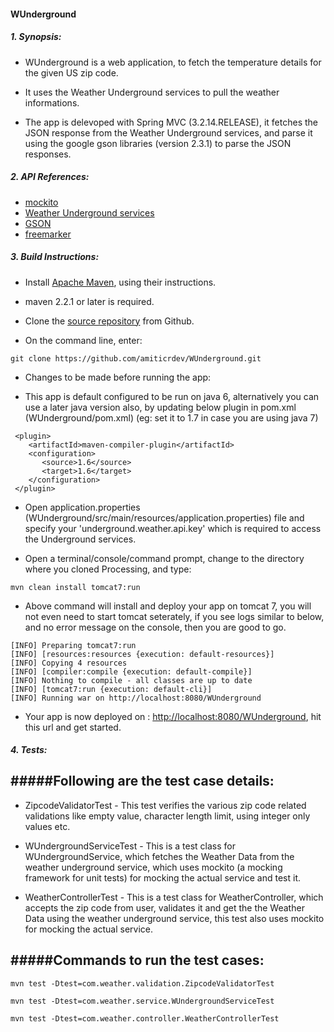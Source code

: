 
#### WUnderground

##### 1. Synopsis:

* WUnderground is a web application, to fetch the temperature details for the given US zip code.
        
* It uses the Weather Underground services to pull the weather informations.
        
* The app is delevoped with Spring MVC (3.2.14.RELEASE), it fetches the JSON response from the 
 Weather Underground services, and parse it using the google gson libraries (version 2.3.1) to parse
 the JSON responses.

##### 2. API References:

* [mockito](http://mockito.org)
* [Weather Underground services](http://www.wunderground.com)
* [GSON](https://sites.google.com/site/gson/gson-user-guide)
* [freemarker](http://freemarker.org/)

##### 3. Build Instructions:

* Install [Apache Maven](https://maven.apache.org/), using their instructions.
 * maven 2.2.1 or later is required.


* Clone the [source repository](https://github.com/amiticrdev/WUnderground) from Github. 
 * On the command line, enter:
```
git clone https://github.com/amiticrdev/WUnderground.git
``` 

* Changes to be made before running the app:

 * This app is default configured to be run on java 6, alternatively you can use a later java version also, by updating below plugin in pom.xml (WUnderground/pom.xml) (eg: set it to 1.7 in case you are using java 7) 
```
 <plugin>
    <artifactId>maven-compiler-plugin</artifactId>
    <configuration>
       <source>1.6</source>
       <target>1.6</target>
    </configuration>
 </plugin>
```
* Open application.properties (WUnderground/src/main/resources/application.properties) file and specify your 'underground.weather.api.key' which is required to access the Underground services.


* Open a terminal/console/command prompt, change to the directory where you cloned Processing, and type:
```
mvn clean install tomcat7:run
```
* Above command will install and deploy your app on tomcat 7, you will not even need to start tomcat seterately, if you see logs similar to below, and no error message on the console, then you are good to go.

```
[INFO] Preparing tomcat7:run
[INFO] [resources:resources {execution: default-resources}]
[INFO] Copying 4 resources
[INFO] [compiler:compile {execution: default-compile}]
[INFO] Nothing to compile - all classes are up to date
[INFO] [tomcat7:run {execution: default-cli}]
[INFO] Running war on http://localhost:8080/WUnderground

```

* Your app is now deployed on : [http://localhost:8080/WUnderground](http://localhost:8080/WUnderground), hit this url and get started.


##### 4. Tests: 

#####Following are the test case details:
-----------------------------------------

* ZipcodeValidatorTest - This test verifies the various zip code related validations like empty value, character length limit, using integer only values etc.
        
* WUndergroundServiceTest - This is a test class for WUndergroundService, which fetches the Weather Data from the weather underground service, which uses mockito (a mocking framework for unit tests) for mocking the actual service and test it.
        
* WeatherControllerTest - This is a test class for WeatherController, which accepts the zip code from user, validates it and get the the Weather Data using the weather underground service, this test also uses mockito for mocking the actual service.
        
#####Commands to run the test cases:
------------------------------------

```
mvn test -Dtest=com.weather.validation.ZipcodeValidatorTest

mvn test -Dtest=com.weather.service.WUndergroundServiceTest

mvn test -Dtest=com.weather.controller.WeatherControllerTest

```
